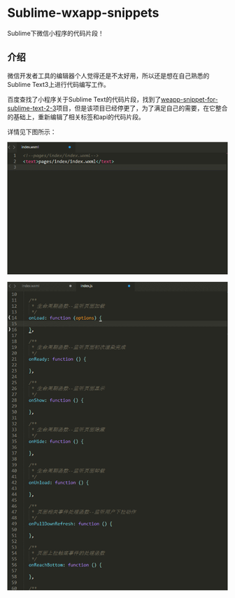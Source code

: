 # Sublime-wxapp-snippets

Sublime下微信小程序的代码片段！

## 介绍

微信开发者工具的编辑器个人觉得还是不太好用，所以还是想在自己熟悉的Sublime Text3上进行代码编写工作。

百度查找了小程序关于Sublime Text的代码片段，找到了[weapp-snippet-for-sublime-text-2-3](https://github.com/Abbotton/weapp-snippet-for-sublime-text-2-3)项目，但是该项目已经停更了，为了满足自己的需要，在它整合的基础上，重新编辑了相关标签和api的代码片段。

详情见下图所示：

![](assets/images/wxapp-wxml.gif)

![](assets/images/wxapp-api.gif)
